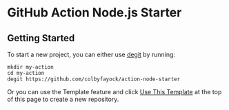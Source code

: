 # GitHub Action Node.js Starter

## Getting Started

To start a new project, you can either use [degit](https://github.com/Rich-Harris/degit) by running:

```
mkdir my-action
cd my-action
degit https://github.com/colbyfayock/action-node-starter
```

Or you can use the Template feature and click [Use This Template](https://github.com/colbyfayock/action-node-starter/generate) at the top of this page to create a new repository.
